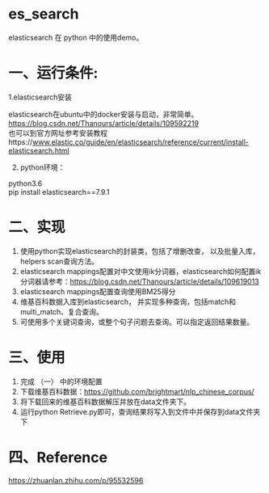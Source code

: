 # es_search
elasticsearch 在 python 中的使用demo。
# 一、运行条件:
1.elasticsearch安装  

elasticsearch在ubuntu中的docker安装与启动，非常简单。  
https://blog.csdn.net/Thanours/article/details/109592219  
也可以到官方网址参考安装教程https://www.elastic.co/guide/en/elasticsearch/reference/current/install-elasticsearch.html

2. python环境：   

python3.6  
pip install elasticsearch==7.9.1

# 二、实现
1. 使用python实现elasticsearch的封装类，包括了增删改查， 以及批量入库， helpers scan查询方法。
2. elasticsearch mappings配置对中文使用ik分词器，elasticsearch如何配置ik分词器请参考：https://blog.csdn.net/Thanours/article/details/109619013
3. elasticsearch mappings配置查询使用BM25得分
4. 维基百科数据入库到elasticsearch， 并实现多种查询，包括match和multi_match、复合查询。
5. 可使用多个关键词查询，或整个句子问题去查询。可以指定返回结果数量。

# 三、使用
1. 完成 （一） 中的环境配置
2. 下载维基百科数据：https://github.com/brightmart/nlp_chinese_corpus/
3. 将下载回来的维基百科数据解压并放在data文件夹下。
4. 运行python Retrieve.py即可，查询结果将写入到文件中并保存到data文件夹下

# 四、Reference
https://zhuanlan.zhihu.com/p/95532596


